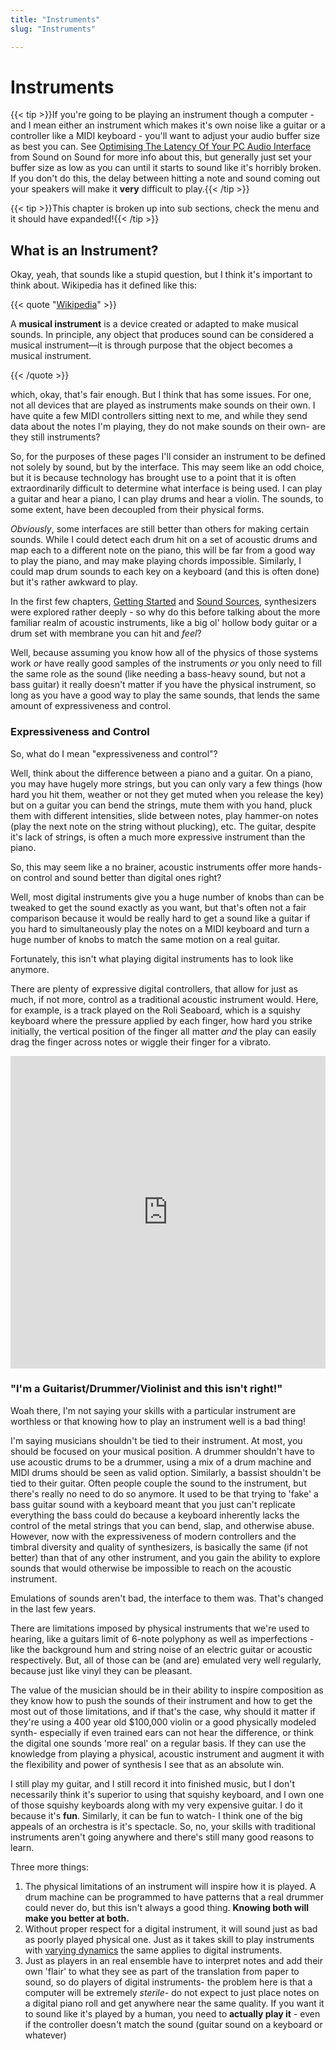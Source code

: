 ```yaml
---
title: "Instruments"
slug: "Instruments"

---
```


# Instruments

<script>
    document.getElementById("instMenu").open = true;
</script>
{{< tip >}}If you're going to be playing an instrument though a computer - and I mean either an instrument which makes it's own noise like a guitar or a controller like a MIDI keyboard - you'll want to adjust your audio buffer size as best you can. See [Optimising The Latency Of Your PC Audio Interface](https://www.soundonsound.com/techniques/optimising-latency-pc-audio-interface) from Sound on Sound for more info about this, but generally just set your buffer size as low as you can until it starts to sound like it's horribly broken. If you don't do this, the delay between hitting a note and sound coming out your speakers will make it **very** difficult to play.{{< /tip >}}

{{< tip >}}This chapter is broken up into sub sections, check the menu and it should have expanded!{{< /tip >}}

## What is an Instrument?

Okay, yeah, that sounds like a stupid question, but I think it's important to think about. Wikipedia has it defined like this:

{{< quote "[Wikipedia](https://en.wikipedia.org/wiki/Musical_instrument)" >}}

A **musical instrument** is a device created or adapted to make musical sounds. In principle, any object that produces sound can be considered a musical instrument—it is through purpose that the object becomes a musical instrument.

{{< /quote >}}

which, okay, that's fair enough. But I think that has some issues. For one, not all devices that are played as instruments make sounds on their own. I have quite a few MIDI controllers sitting next to me, and while they send data about the notes I'm playing, they do not make sounds on their own- are they still instruments?

So, for the purposes of these pages I'll consider an instrument to be defined not solely by sound, but by the interface. This may seem like an odd choice, but it is because technology has brought use to a point that it is often extraordinarily difficult to determine what interface is being used. I can play a guitar and hear a piano, I can play drums and hear a violin. The sounds, to some extent, have been decoupled from their physical forms.

*Obviously*, some interfaces are still better than others for making certain sounds. While I could detect each drum hit on a set of acoustic drums and map each to a different note on the piano, this will be far from a good way to play the piano, and may make playing chords impossible. Similarly, I could map drum sounds to each key on a keyboard (and this is often done) but it's rather awkward to play.

In the first few chapters, <a href="/music/music-getting-started/">Getting Started</a> and <a href="/music/sound-sources/">Sound Sources</a>, synthesizers were explored rather deeply - so why do this before talking about the more familiar realm of acoustic instruments, like a big ol' hollow body guitar or a drum set with membrane you can hit and *feel*?

Well, because assuming you know how all of the physics of those systems work *or* have really good samples of the instruments *or* you only need to fill the same role as the sound (like needing a bass-heavy sound, but not a bass guitar) it really doesn't matter if you have the physical instrument, so long as you have a good way to play the same sounds, that lends the same amount of expressiveness and control.

### Expressiveness and Control

So, what do I mean "expressiveness and control"?

Well, think about the difference between a piano and a guitar. On a piano, you may have hugely more strings, but you can only vary a few things (how hard you hit them, weather or not they get muted when you release the key) but on a guitar you can bend the strings, mute them with you hand, pluck them with different intensities, slide between notes, play hammer-on notes (play the next note on the string without plucking), etc. The guitar, despite it's lack of strings, is often a much more expressive instrument than the piano.

So, this may seem like a no brainer, acoustic instruments offer more hands-on control and sound better than digital ones right?

Well, most digital instruments give you a huge number of knobs than can be tweaked to get the sound exactly as you want, but that's often not a fair comparison because it would be really hard to get a sound like a guitar if you hard to simultaneously play the notes on a MIDI keyboard and turn a huge number of knobs to match the same motion on a real guitar.

Fortunately, this isn't what playing digital instruments has to look like anymore. 

There are plenty of expressive digital controllers, that allow for just as much, if not more, control as a traditional acoustic instrument would. Here, for example, is a track played on the Roli Seaboard, which is a squishy keyboard where the pressure applied by each finger, how hard you strike initially, the vertical position of the finger all matter *and* the play can easily drag the finger across notes or wiggle their finger for a vibrato.

<iframe width="100%" height="500" src="https://www.youtube.com/embed/pFdbx8YT4dQ" title="YouTube video player" frameborder="0" allow="accelerometer; autoplay; clipboard-write; encrypted-media; gyroscope; picture-in-picture" allowfullscreen></iframe>

### "I'm a Guitarist/Drummer/Violinist and this isn't right!"

Woah there, I'm not saying your skills with a particular instrument are worthless or that knowing how to play an instrument well is a bad thing!

I'm saying musicians shouldn't be tied to their instrument. At most, you should be focused on your musical position. A drummer shouldn't have to use acoustic drums to be a drummer, using a mix of a drum machine and MIDI drums should be seen as valid option. Similarly, a bassist shouldn't be tied to their guitar. Often people couple the sound to the instrument, but there's really no need to do so anymore. It used to be that trying to 'fake' a bass guitar sound with a keyboard meant that you just can't replicate everything the bass could do because a keyboard inherently lacks the control of the metal strings that you can bend, slap, and otherwise abuse. However, now with the expressiveness of modern controllers and the timbral diversity and quality of synthesizers, is basically the same (if not better) than that of any other instrument, and you gain the ability to explore sounds that would otherwise be impossible to reach on the acoustic instrument.

Emulations of sounds aren't bad, the interface to them was. That's changed in the last few years.

There are limitations imposed by physical instruments that we're used to hearing, like a guitars limit of 6-note polyphony as well as imperfections - like the background hum and string noise of an electric guitar or acoustic respectively. But, all of those can be (and are) emulated very well regularly, because just like vinyl they can be pleasant.

The value of the musician should be in their ability to inspire composition as they know how to push the sounds of their instrument and how to get the most out of those limitations, and if that's the case, why should it matter if they're using a 400 year old $100,000 violin or a good physically modeled synth- especially if even trained ears can not hear the difference, or think the digital one sounds 'more real' on a regular basis. If they can use the knowledge from playing a physical, acoustic instrument and augment it with the flexibility and power of synthesis I see that as an absolute win.

I still play my guitar, and I still record it into finished music, but I don't necessarily think it's superior to using that squishy keyboard, and I own one of those squishy keyboards along with my very expensive guitar. I do it because it's **fun**. Similarly, it can be fun to watch- I think one of the big appeals of an orchestra is it's spectacle. So, no, your skills with traditional instruments aren't going anywhere and there's still many good reasons to learn.

Three more things:

1. The physical limitations of an instrument will inspire how it is played. A drum machine can be programmed to have patterns that a real drummer could never do, but this isn't always a good thing. **Knowing both will make you better at both.**
2. Without proper respect for a digital instrument, it will sound just as bad as poorly played physical one. Just as it takes skill to play instruments with [varying dynamics](https://www.youtube.com/watch?v=fpqObbD2YqE) the same applies to digital instruments.
3. Just as players in an real ensemble have to interpret notes and add their own 'flair' to what they see as part of the translation from paper to sound, so do players of digital instruments- the problem here is that a computer will be extremely *sterile*- do not expect to just place notes on a digital piano roll and get anywhere near the same quality. If you want it to sound like it's played by a human, you need to **actually play it** - even if the controller doesn't match the sound (guitar sound on a keyboard or whatever)
